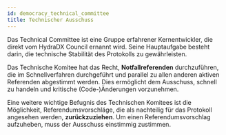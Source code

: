 ```yaml
---
id: democracy_technical_committee
title: Technischer Ausschuss
---
```


Das Technical Committee ist eine Gruppe erfahrener Kernentwickler, die direkt vom HydraDX Council ernannt wird. Seine Hauptaufgabe besteht darin, die technische Stabilität des Protokolls zu gewährleisten.

Das Technische Komitee hat das Recht, **Notfallreferenden** durchzuführen, die im Schnellverfahren durchgeführt und parallel zu allen anderen aktiven Referenden abgestimmt werden. Dies ermöglicht dem Ausschuss, schnell zu handeln und kritische (Code-)Änderungen vorzunehmen.

Eine weitere wichtige Befugnis des Technischen Komitees ist die Möglichkeit, Referendumsvorschläge, die als nachteilig für das Protokoll angesehen werden, **zurückzuziehen**. Um einen Referendumsvorschlag aufzuheben, muss der Ausschuss einstimmig zustimmen.

